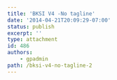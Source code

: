 ```yaml
---
title: 'BKSI V4 -No tagline'
date: '2014-04-21T20:09:29-07:00'
status: publish
excerpt: ''
type: attachment
id: 486
authors:
    - gpadmin
path: /bksi-v4-no-tagline-2
---
```

<!DOCTYPE html PUBLIC "-//W3C//DTD HTML 4.0 Transitional//EN" "http://www.w3.org/TR/REC-html40/loose.dtd">
<?xml encoding="UTF-8">

